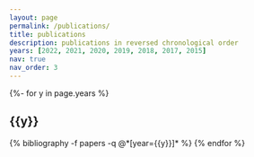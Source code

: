 ```yaml
---
layout: page
permalink: /publications/
title: publications
description: publications in reversed chronological order
years: [2022, 2021, 2020, 2019, 2018, 2017, 2015]
nav: true
nav_order: 3
---
```

<!-- _pages/publications.md -->
<div class="publications">

{%- for y in page.years %}
  <h2 class="year">{{y}}</h2>
  {% bibliography -f papers -q @*[year={{y}}]* %}
{% endfor %}

</div>
